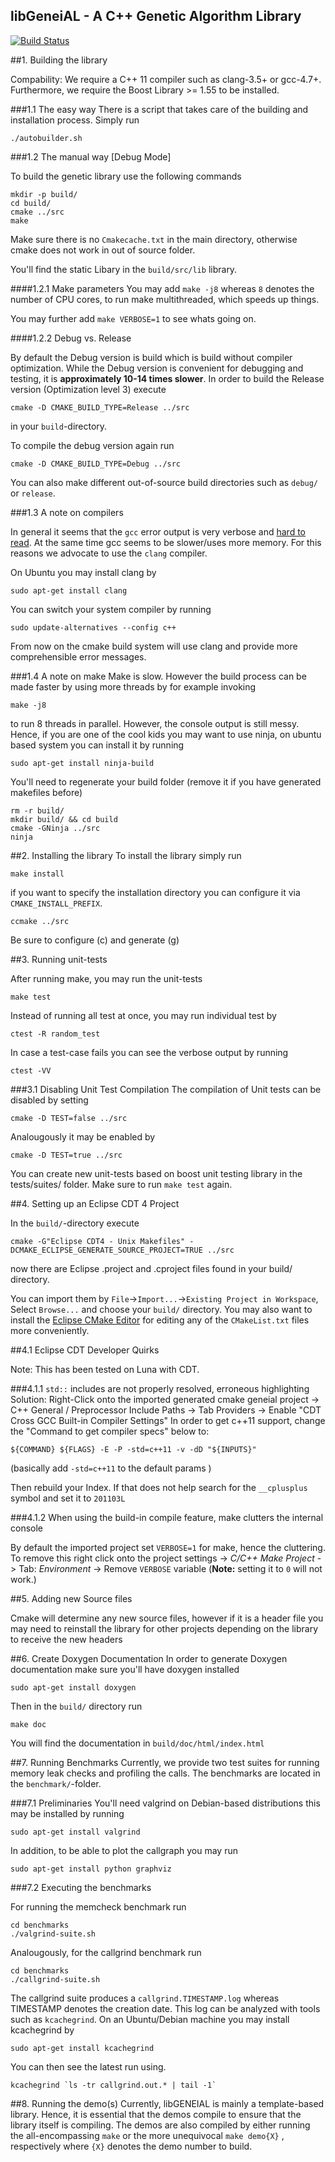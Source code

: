 libGeneiAL - A C++ Genetic Algorithm Library 
--------------------------------------------

[![Build Status](https://travis-ci.org/geneial/geneial.svg?branch=master)](https://travis-ci.org/geneial/geneial)


##1. Building the library

Compability: We require a C++ 11 compiler such as clang-3.5+ or gcc-4.7+.
Furthermore, we require the Boost Library >= 1.55 to be installed.

###1.1 The easy way
There is a script that takes care of the building and installation process.
Simply run

    ./autobuilder.sh 

###1.2 The manual way [Debug Mode]

To build the genetic library use the following commands

    mkdir -p build/
    cd build/
    cmake ../src
    make

Make sure there is no `Cmakecache.txt` in the main directory, otherwise cmake does not work in out of source folder.

You'll find the static Libary in the `build/src/lib` library.

####1.2.1 Make parameters
You may add `make -j8` whereas `8` denotes the number of CPU cores, to run make multithreaded, which speeds up things.

You may further add `make VERBOSE=1` to see whats going on.

####1.2.2 Debug vs. Release

By default the Debug version is build which is build without compiler optimization. While the Debug version is convenient for debugging and testing, it is **approximately 10-14 times slower**. In order to build the Release version (Optimization level 3) execute 

    cmake -D CMAKE_BUILD_TYPE=Release ../src

in your `build`-directory.

To compile the debug version again run

    cmake -D CMAKE_BUILD_TYPE=Debug ../src

You can also make different out-of-source build directories such as `debug/` or `release`.


###1.3 A note on compilers

In general it seems that the `gcc` error output is very verbose and [hard to read](http://clang.llvm.org/diagnostics.html). At the same time gcc seems to be slower/uses more memory.
For this reasons we advocate to use the `clang` compiler.

On Ubuntu you may install clang by 

    sudo apt-get install clang

You can switch your system compiler by running

    sudo update-alternatives --config c++

From now on the cmake build system will use clang and provide more comprehensible error messages.

###1.4 A note on make
Make is slow. However the build process can be made faster by using more threads by for example invoking

    make -j8

to run 8 threads in parallel.
However, the console output is still messy.
Hence, if you are one of the cool kids you may want to use ninja, on ubuntu based system you can install it by running

    sudo apt-get install ninja-build

You'll need to regenerate your build folder (remove it if you have generated makefiles before)

    rm -r build/
    mkdir build/ && cd build
    cmake -GNinja ../src
    ninja 

##2. Installing the library
To install the library simply run

    make install

if you want to specify the installation directory you can configure it via `CMAKE_INSTALL_PREFIX`.
    
    ccmake ../src

Be sure to configure (c) and generate (g) 

##3. Running unit-tests

After running make, you may run the unit-tests

    make test

Instead of running all test at once, you may run individual test by 

    ctest -R random_test

In case a test-case fails you can see the verbose output by running

    ctest -VV

###3.1 Disabling Unit Test Compilation
The compilation of Unit tests can be disabled by setting

    cmake -D TEST=false ../src

Analougously it may be enabled by

    cmake -D TEST=true ../src

You can create new unit-tests based on boost unit testing library in the tests/suites/ folder. Make sure to run `make test` again.


##4. Setting up an Eclipse CDT 4 Project

In the `build/`-directory execute

    cmake -G"Eclipse CDT4 - Unix Makefiles" -DCMAKE_ECLIPSE_GENERATE_SOURCE_PROJECT=TRUE ../src

now there are Eclipse .project and .cproject files found in your build/ directory.

You can import them by `File`->`Import...`->`Existing Project in Workspace`, Select `Browse...` and choose your `build/` directory.
You may also want to install the [Eclipse CMake Editor](http://www.cthing.com/CMakeEd.asp) for editing any of the `CMakeList.txt` 
files more conveniently.

##4.1 Eclipse CDT Developer Quirks 

Note: This has been tested on Luna with CDT.

###4.1.1 `std::` includes are not properly resolved, erroneous highlighting
Solution: Right-Click onto the imported generated cmake geneial project -> C++ General / Preprocessor Include Paths -> Tab Providers -> Enable "CDT Cross GCC Built-in Compiler Settings"
In order to get c++11 support, change the "Command to get compiler specs" below to:
	
	${COMMAND} ${FLAGS} -E -P -std=c++11 -v -dD "${INPUTS}"

(basically add `-std=c++11` to the default params )

Then rebuild your Index. 
If that does not help search for the `__cplusplus` symbol and set it to `201103L`

###4.1.2 When using the build-in compile feature, make clutters the internal console

By default the imported project set `VERBOSE=1` for make, hence the cluttering.
To remove this right click onto the project settings -> *C/C++ Make Project* -> Tab: *Environment* -> Remove `VERBOSE` variable
(**Note:** setting it to `0` will not work.)


##5. Adding new Source files

Cmake will determine any new source files, however if it is a header file you may need to reinstall the library for other 
projects depending on the library to receive the new headers

##6. Create Doxygen Documentation
In order to generate Doxygen documentation make sure you'll have doxygen installed

    sudo apt-get install doxygen

Then in the `build/` directory run

    make doc

You will find the documentation in `build/doc/html/index.html`



##7. Running Benchmarks
Currently, we provide two test suites for running memory leak checks and profiling the calls.
The benchmarks are located in the `benchmark/`-folder.

###7.1 Preliminaries
You'll need valgrind on Debian-based distributions this may be installed by running
    
    sudo apt-get install valgrind

In addition, to be able to plot the callgraph you may run

    sudo apt-get install python graphviz

###7.2 Executing the benchmarks

For running the memcheck benchmark run 

    cd benchmarks
    ./valgrind-suite.sh

Analougously, for the callgrind benchmark run

    cd benchmarks
    ./callgrind-suite.sh

The callgrind suite produces a `callgrind.TIMESTAMP.log` whereas TIMESTAMP denotes the creation date. This log can be analyzed with tools such as `kcachegrind`. 
On an Ubuntu/Debian machine you may install kcachegrind by  

    sudo apt-get install kcachegrind


You can then see  the latest run using.

    kcachegrind `ls -tr callgrind.out.* | tail -1`

    

##8. Running the demo(s)
Currently, libGENEIAL is mainly a template-based library. Hence, it is essential that the demos compile to ensure 
that the library itself is compiling.
The demos are also compiled by either running the all-encompassing `make` or the more unequivocal `make demo{X}` , respectively where `{X}` denotes the demo number to build.
